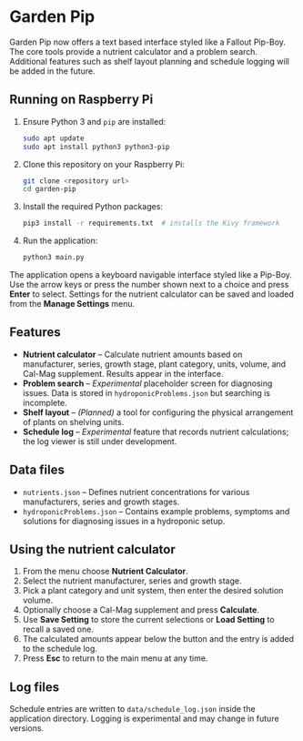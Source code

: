 # Garden Pip

Garden Pip now offers a text based interface styled like a Fallout Pip-Boy.  The core tools provide a nutrient calculator and a problem search.  Additional features such as shelf layout planning and schedule logging will be added in the future.

## Running on Raspberry Pi

1. Ensure Python 3 and `pip` are installed:
   ```bash
   sudo apt update
   sudo apt install python3 python3-pip
   ```
2. Clone this repository on your Raspberry Pi:
   ```bash
   git clone <repository url>
   cd garden-pip
   ```
3. Install the required Python packages:
   ```bash
   pip3 install -r requirements.txt  # installs the Kivy framework
   ```
4. Run the application:
   ```bash
   python3 main.py
   ```

The application opens a keyboard navigable interface styled like a Pip-Boy. Use
the arrow keys or press the number shown next to a choice and press **Enter** to
select. Settings for the nutrient calculator can be saved and loaded from the
**Manage Settings** menu.


## Features

- **Nutrient calculator** – Calculate nutrient amounts based on manufacturer, series, growth stage, plant category, units, volume, and Cal-Mag supplement.  Results appear in the interface.
- **Problem search** – *Experimental* placeholder screen for diagnosing issues.  Data is stored in `hydroponicProblems.json` but searching is incomplete.
- **Shelf layout** – *(Planned)* a tool for configuring the physical arrangement of plants on shelving units.
- **Schedule log** – *Experimental* feature that records nutrient calculations; the log viewer is still under development.

## Data files

- `nutrients.json` – Defines nutrient concentrations for various manufacturers, series and growth stages.
- `hydroponicProblems.json` – Contains example problems, symptoms and solutions for diagnosing issues in a hydroponic setup.

## Using the nutrient calculator

1. From the menu choose **Nutrient Calculator**.
2. Select the nutrient manufacturer, series and growth stage.
3. Pick a plant category and unit system, then enter the desired solution volume.
4. Optionally choose a Cal-Mag supplement and press **Calculate**.
5. Use **Save Setting** to store the current selections or **Load Setting** to recall a saved one.
6. The calculated amounts appear below the button and the entry is added to the schedule log.
7. Press **Esc** to return to the main menu at any time.


## Log files

Schedule entries are written to `data/schedule_log.json` inside the application directory. Logging is experimental and may change in future versions.

